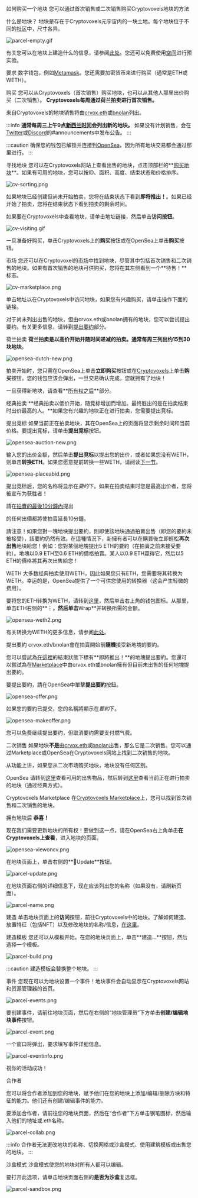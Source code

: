 如何购买一个地块
您可以通过首次销售或二次销售购买Cryptovoxels地块的方法

什么是地块？
地块是存在于Cryptovoxels元宇宙内的一块土地。每个地块位于不同的[社区](../The-world/)中，尺寸各异。

![parcel-empty.gif](/buyingparcel/parcel-empty.gif)

有关您可以在地块上建造什么的信息，请参阅[此处](/docs/Parcels/Building)。您还可以免费使用[空间](/docs/Spaces)进行预实验。

要求
数字钱包，例如[Metamask](https://metamask.io/)。您还需要加密货币来进行购买（通常是ETH或WETH）。

购买
您可以从Cryptovoxels（首次销售）购买地块，也可以从其他人那里出价购买（二次销售）。
**Cryptovoxels每周通过荷兰拍卖进行首次销售。**

来自Cryptovoxels的地块销售将由[crvox.eth](https://etherscan.io/address/0x084b1c3c81545d370f3634392de611caabff8148)或[bnolan](https://etherscan.io/address/0x2d891ed45c4c3eab978513df4b92a35cf131d2e2)列出。

:::info
**通常每周三上午9点[新西兰时间](https://www.worldtimeserver.com/current_time_in_NZ.aspx)会列出新的地块。**
如果没有计划销售，会在[Twitter](https://twitter.com/cryptovoxels)或[Discord](https://discord.gg/rQVMQax)的#announcements中发布公告。
:::

:::caution
确保您的钱包已解锁并连接到[OpenSea](https://opensea.io/collection/cryptovoxels)，因为所有地块交易都会通过那里进行。
:::

寻找地块
您可以在Cryptovoxels网站上查看出售的地块，点击顶部栏的**[购买地块](https://www.cryptovoxels.com/buy)**。如果有可用的地块，您可以按ID、面积、高度、结束状态和价格排序。

![cv-sorting.png](/buyingparcel/cv-sorting.png)

如果地块已经创建但尚未开始拍卖，您将在结束状态下看到**即将推出！**。如果已经开始了拍卖，您将在结束状态下看到拍卖的剩余时间。

如果要在Cryptovoxels中查看地块，请单击地址链接，然后单击**访问按钮**。

![cv-visiting.gif](/buyingparcel/cv-visiting.gif)

一旦准备好购买，单击Cryptovoxels上的**购买**按钮或在OpenSea上单击**购买**按钮。

市场
您还可以在Cryptovoxel的[市场](https://www.cryptovoxels.com/marketplace/parcels)中找到地块，尽管其中包括首次销售和二次销售的地块。如果有首次销售的地块可供购买，您将在其左侧看到一个**待售！**标志。

![cv-marketplace.png](/buyingparcel/cv-marketplace.png)

单击地址以在Cryptovoxels中访问地块，如果您有兴趣购买，请单击操作下面的链接。

对于尚未列出出售的地块，但由crvox.eth或bnolan拥有的地块，您可以尝试提出要约。有关更多信息，请转到[提出要约](/docs/Parcels/Buy-a-parcel#making-an-offer)部分。

荷兰拍卖
**荷兰拍卖是以高价开始并随时间递减的拍卖。**通常每周三列出约**15到30块地块**。

![opensea-dutch-new.png](/buyingparcel/opensea-dutch-new.png)

拍卖开始时，您只需在OpenSea上单击**立即购买**按钮或在[Cryptovoxels](https://www.cryptovoxels.com/buy)上单击**购买**按钮。您的钱包应该会弹出，一旦交易确认完成，您就拥有了地块！

一旦获得新地块，请查看**[所有权之后](/docs/Parcels/Buy-a-parcel#after-ownership)**部分。

经典拍卖
**经典拍卖以低价开始，随竞标增加而增加。最终胜出的是在拍卖结束时出价最高的人。**如果您有兴趣的地块正在进行拍卖，您需要提出竞标。

提出竞标
如果当前正在拍卖地块，其在OpenSea上的页面将显示剩余时间和当前价格。要提出竞标，请单击**提出竞标**按钮。

![opensea-auction-new.png](/buyingparcel/opensea-auction-new.png)

输入您的出价金额，然后单击**提出竞标**以提出您的出价，或者如果您没有WETH，则单击**转换ETH**。如果您愿意提前转换一些WETH，请阅读[下一节](/docs/Parcels/Buy-a-parcel-temp#weth)。

![opensea-placeabid.png](/buyingparcel/opensea-placeabid.png)

提出竞标后，您的名称将显示在*要约*下。如果在拍卖结束时您是最高出价者，您将被宣布为获胜者！

請在[拍賣的最後10分鐘內](/buyingparcel/opensea-auction-new.png)提出

的任何出價都將使拍賣延長10分鐘。

請注意！如果您對一塊地块提出要約，則即使該地块通過拍賣出售（即您的要約未被接受），該要約仍然有效。在這種情況下，新擁有者可以在購買後立即輕松**再次出售**地块給您！例如：您對某個地塊提出5 ETH的要約（在拍賣之前未接受要約）。地塊以0.9 ETH至0.6 ETH的價格拍賣。某人以0.9 ETH贏得它，然后以5 ETH的價格將其再次出售給您！

WETH
大多数经典拍卖使用WETH，因此如果您只有ETH，您需要将其转换为WETH。幸运的是，OpenSea提供了一个可供您使用的转换器（这会产生轻微的费用）。

要将您的ETH转换为WETH，请转到[这里](https://opensea.io/account?tab=bids)，然后单击右上角的钱包图标。从那里，单击ETH右侧的**⋮**，然后单击**Wrap**并转换所需的金额。

![opensea-weth2.png](/buyingparcel/opensea-weth2.png)

有关转换为WETH的更多信息，请参阅[此处](https://support.opensea.io/hc/en-us/articles/360063498293-What-s-WETH-How-do-I-get-it-)。

提出要約
crvox.eth/bnolan會在拍賣開始前**隨機**接受新地塊的要約。

您可以嘗試為[在這裡](https://www.cryptovoxels.com/buy)的結束狀態下標有**即將推出！**的地塊提出要約。您還可以嘗試為在[Marketplace](https://www.cryptovoxels.com/marketplace/parcels)中由crvox.eth或bnolan擁有但目前未出售的任何地塊提出要約。

要提出要約，請在OpenSea中單擊**提出要約**按鈕。

![opensea-offer.png](/buyingparcel/opensea-offer.png)

如果您的要約已提交，您的名稱將顯示在*要約*下。

![opensea-makeoffer.png](/buyingparcel/opensea-makeoffer.png)

您可以免费继续提出要约，但取消要约需要支付燃气费。

二次销售
如果地块**不是**由[crvox.eth](https://etherscan.io/address/0x084b1c3c81545d370f3634392de611caabff8148)或[bnolan](https://etherscan.io/address/0x2d891ed45c4c3eab978513df4b92a35cf131d2e2)出售，那么它是二次销售。您可以通过Marketplace或OpenSea在Cryptovoxels网站上找到二次销售的地块。

从功能上讲，如果您从二次市场购买地块，地块没有任何区别。

OpenSea
请转到[这里](https://opensea.io/collection/cryptovoxels?search[sortAscending]=true&search[sortBy]=PRICE&search[toggles][0]=BUY_NOW)查看可用的出售物品，然后转到[这里](https://opensea.io/collection/cryptovoxels?search[sortAscending]=true&search[sortBy]=PRICE&search[toggles][0]=ON_AUCTION)查看当前正在进行拍卖的地块（通过经典方式）。

Cryptovoxels Marketplace
在[Cryptovoxels Marketplace](https://www.cryptovoxels.com/marketplace/parcels)上，您可以找到首次销售和二次销售的地块。

拥有地块后
**恭喜！**

现在我们需要更新地块的所有权！要做到这一点，请在OpenSea右上角单击**在Cryptovoxels上查看**，进入地块的页面。

![opensea-viewoncv.png](/buyingparcel/opensea-viewoncv.png)

在地块页面上，单击右侧的**🐙Update**按钮。

![parcel-update.png](/buyingparcel/parcel-update.png)

在地块页面右侧的详细信息下，现在应该列出您的名称（如果没有，请刷新页面）。

![parcel-name.png](/buyingparcel/parcel-name.png)

建造
单击地块页面上的**访问**按钮，前往Cryptovoxels中的地块。了解如何建造、放置特征（包括NFT）以及修改地块的名称/信息，[在这里](/docs/Parcels/Building)。

建造模板
您还可以从模板开始。在您的地块页面上，单击**建造...**按钮，然后选择一个模板。

![parcel-build.png](/buyingparcel/parcel-build.png)

:::caution
建造模板会替换整个地块。
:::

事件
您现在可以为地块设置一个事件！地块事件会自动显示在Cryptovoxels网站和资源管理器的首页。

![parcel-events.png](/buyingparcel/parcel-events.png)

要创建事件，请前往地块页面，然后在右侧的“地块管理员”下方单击**创建/编辑地块事件**按钮。

![parcel-event.png](/buyingparcel/parcel-event.png)

一个窗口将弹出，要求填写事件详细信息。

![parcel-eventinfo.png](/buyingparcel/parcel-eventinfo.png)

祝你的活动成功！

合作者


您可以将合作者添加到您的地块，赋予他们在您的地块上添加/编辑/删除方块和特征的能力。他们还有创建/编辑事件的能力。

要添加合作者，请前往您的地块页面，然后在“合作者”下方单击钢笔图标，然后输入他们的地址或.eth名称。

![parcel-collab.png](/buyingparcel/parcel-collab.png)

:::info
合作者无法更改地块的名称、切换网格或沙盒模式、使用建筑模板或出售您的地块。
:::

沙盒模式
沙盒模式使您的地块对所有人都可以编辑。

要打开此选项，请单击地块页面右侧的**是否为沙盒**复选框。

![parcel-sandbox.png](/buyingparcel/parcel-sandbox.png)